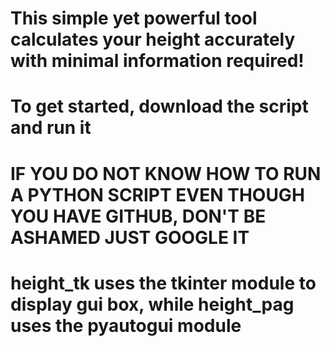 # This simple yet powerful tool calculates your height accurately with minimal information required!
# To get started, download the script and run it
# IF YOU DO NOT KNOW HOW TO RUN A PYTHON SCRIPT EVEN THOUGH YOU HAVE GITHUB, DON'T BE ASHAMED JUST GOOGLE IT
# height_tk uses the tkinter module to display gui box, while height_pag uses the pyautogui module
